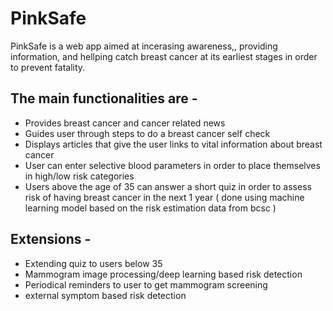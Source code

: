 # PinkSafe

PinkSafe is a web app aimed at incerasing awareness,, providing information, and hellping catch breast cancer at its earliest stages in order to prevent fatality. 

The main functionalities are - 
- 
- Provides breast cancer and cancer related news
- Guides user through steps to do a breast cancer self check 
- Displays articles that give the user links to vital information about breast cancer
- User can enter selective blood parameters in order to place themselves in high/low risk categories
- Users above the age of 35 can answer a short quiz in order to assess risk of having breast cancer in the next 1 year ( done using machine learning model based on the risk estimation data from bcsc )

Extensions -
- 
- Extending quiz to users below 35
- Mammogram image processing/deep learning based risk detection 
- Periodical reminders to user to get mammogram screening 
- external symptom based risk detection
